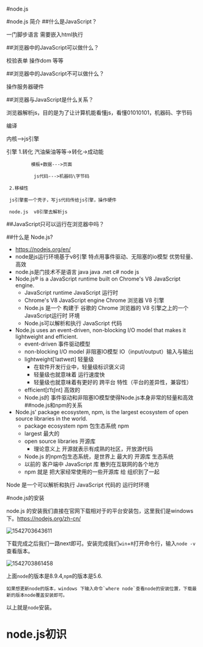 #node.js

#node.js 简介
##什么是JavaScript？

一门脚步语言 需要嵌入html执行

##浏览器中的JavaScript可以做什么？

校验表单 操作dom 等等

##浏览器中的JavaScript不可以做什么？

操作服务器硬件

##浏览器与JavaScript是什么关系？

浏览器解析js，目的是为了让计算机能看懂js，看懂01010101，机器码、字节码

编译

内核-->js引擎

引擎 1.转化  汽油柴油等等->转化->成动能

             模板+数据--->页面
    
              js代码--->机器码\字节码
    
     2.移植性
    
     js引擎套一个壳子，写js代码传给js引擎，操作硬件
    
     node.js  v8引擎去解析js

##JavaScript只可以运行在浏览器中吗？

##什么是 Node.js?

- https://nodejs.org/en/
- node是js运行环境基于v8引擎
  特点用事件驱动、无阻塞的io模型
  优势轻量、高效
- node.js是门技术不是语言
  java java
  .net c#
  node js
- Node.js® is a JavaScript runtime built on Chrome's V8 JavaScript engine. 
  - JavaScript runtime  JavaScript 运行时
  - Chrome's V8 JavaScript engine Chrome 浏览器 V8 引擎
  - Node.js 是一个 构建于 谷歌的 Chrome 浏览器的 V8 引擎之上的一个 JavaScript运行时 环境
  - Node.js可以解析和执行 JavaScript 代码
- Node.js uses an event-driven, non-blocking I/O model that makes it lightweight and efficient. 
  - event-driven  事件驱动模型
  - non-blocking I/O model  非阻塞IO模型  IO（input/output）输入与输出
  - lightweight[ˈlaɪtweɪt]  轻量级
    - 在软件开发行业中，轻量级标识褒义词
    - 轻量级也就意味着 运行速度快
    - 轻量级也就意味着有更好的 跨平台 特性（平台的差异性，兼容性）
  - efficient[ɪˈfɪʃnt] 高效的
  - Node.js的 事件驱动和非阻塞IO模型使得Node.js本身非常的轻量和高效
##node.js和npm的关系
- Node.js' package ecosystem, npm, is the largest ecosystem of open source libraries in the world.
  - package ecosystem npm  包生态系统 npm
  - largest  最大的
  - open source libraries 开源库
    - 理论意义上 开源就表示有成熟的社区，开放源代码
  - Node.js 的npm包生态系统，是世界上 最大的 开源库 生态系统
  - 以前的 客户端中 JavaScript 库 散列在互联网的各个地方
  - npm 就是 把大家经常使用的一些开源库 给 组织到了一起

Node 是一个可以解析和执行 JavaScript 代码的 运行时环境

#node.js的安装

node.js 的安装我们直接在官网下载相对于的平台安装包，这里我们是windows下。https://nodejs.org/zh-cn/

![1542703643611](D:\front-end\node\node.assets\1542703643611.png)

下载完成之后我们一路next即可。安装完成我们`win`+`R`打开命令行，输入`node -v`查看版本。

![1542703861458](D:\front-end\node\node.assets\1542703861458.png)

上面`node`的版本是8.9.4,`npm`的版本是5.6.

```
如果想更新node的版本，windows 下输入命令`where node`查看node的安装位置，下载最新的版本node覆盖安装即可。
```

以上就是`node`安装。



# node.js初识


